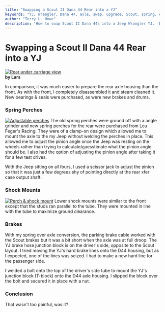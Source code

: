 ```yaml
---
title: "Swapping a Scout II Dana 44 Rear into a YJ"
keywords: "YJ, Wrangler, Dana 44, axle, swap, upgrade, Scout, spring, over, axle, SOA"
author: "Terry L. Howe"
description: "How to swap Scout II Dana 44s into a Jeep Wrangler YJ.  Details on how to do a spring over on a Wrangler YJ at the same time."
---
```

# Swapping a Scout II Dana 44 Rear into a YJ

[![Rear under carriage view](../../../../img/axle/updates/ihscout/ss13_.jpg)](../../../../img/axle/updates/ihscout/ss13.jpg)   
**by Lars**

In comparison, it was much easier to prepare the rear axle housing than the front. As with the front, I completely disassembled it and steam cleaned it. New bearings & seals were purchased, as were new brakes and drums.

### Spring Perches

[![Adjustable perches](../../../../img/axle/updates/ihscout/ss14_.jpg)](../../../../img/axle/updates/ihscout/ss14.jpg) The old spring perches were ground off with a angle grinder and new spring perches for the rear were purchased from Lou Feger's Racing. They were of a clamp-on design which allowed me to mount the axle to the my Jeep without welding the perches in place. This allowed me to adjust the pinion angle once the Jeep was resting on the wheels rather than trying to calculate/guesstimate what the pinion angle should be. I also had the option of adjusting the pinion angle after taking it for a few test drives.

With the Jeep sitting on all fours, I used a scissor jack to adjust the pinion so that it was just a few degrees shy of pointing directly at the rear xfer case output shaft. 

### Shock Mounts

[![Perch & shock mount](../../../../img/axle/updates/ihscout/ss15_.jpg)](../../../../img/axle/updates/ihscout/ss15.jpg) Lower shock mounts were similar to the front except that the studs ran parallel to the tube. They were mounted in line with the tube to maximize ground clearance.

### Brakes

With my spring over axle conversion, the parking brake cable worked with the Scout brakes but it was a bit short when the axle was at full droop. The YJ brake hose junction block is on the driver's side, opposite to the Scout layout. I tried moving the YJ's hard brake lines onto the D44 housing, but as I expected, one of the lines was seized. I had to make a new hard line for the passenger side.

I welded a bolt onto the top of the driver's side tube to mount the YJ's junction block (T-block) onto the D44 axle housing. I slipped the block over the bolt and secured it in place with a nut.

### Conclusion

That wasn't too painful, was it?